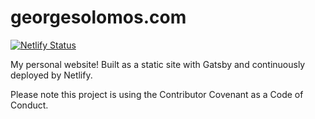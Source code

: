 # georgesolomos.com
[![Netlify Status](https://api.netlify.com/api/v1/badges/ce855239-4948-4310-9077-47504aea4cb4/deploy-status)](https://app.netlify.com/sites/vigorous-wescoff-89b5de/deploys)

My personal website! Built as a static site with Gatsby and continuously deployed by Netlify.

Please note this project is using the Contributor Covenant as a Code of Conduct.
